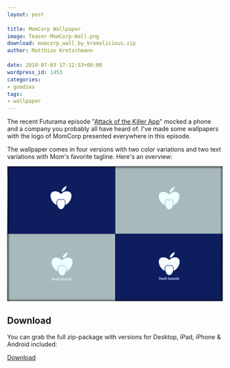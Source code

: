 ```yaml
---
layout: post

title: MomCorp Wallpaper
image: Teaser-MomCorp-Wall.png
download: momcorp_wall_by_kremalicious.zip
author: Matthias Kretschmann

date: 2010-07-03 17:12:53+00:00
wordpress_id: 1453
categories:
- goodies
tags:
- wallpaper
---
```


The recent Futurama episode "[Attack of the Killer App](http://en.wikipedia.org/wiki/Attack_of_the_Killer_App)" mocked a phone and a company you probably all have heard of. I've made some wallpapers with the logo of MomCorp presented everywhere in this episode.

The wallpaper comes in four versions with two color variations and two text variations with Mom's favorite tagline. Here's an overview:

![MomCorp-Walls-Overview](/media/MomCorp-Walls-Overview.png)

## Download

You can grab the full zip-package with versions for Desktop, iPad, iPhone & Android included:

<a class="btn btn-primary icon icon-download" href="/media/momcorp_wall_by_kremalicious.zip">Download</a>
